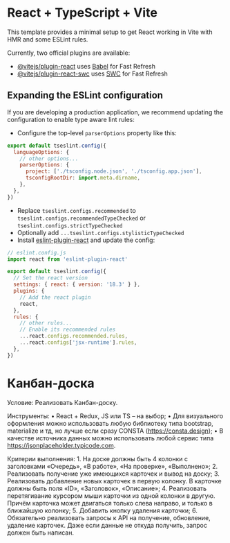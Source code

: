 # React + TypeScript + Vite

This template provides a minimal setup to get React working in Vite with HMR and some ESLint rules.

Currently, two official plugins are available:

- [@vitejs/plugin-react](https://github.com/vitejs/vite-plugin-react/blob/main/packages/plugin-react/README.md) uses [Babel](https://babeljs.io/) for Fast Refresh
- [@vitejs/plugin-react-swc](https://github.com/vitejs/vite-plugin-react-swc) uses [SWC](https://swc.rs/) for Fast Refresh

## Expanding the ESLint configuration

If you are developing a production application, we recommend updating the configuration to enable type aware lint rules:

- Configure the top-level `parserOptions` property like this:

```js
export default tseslint.config({
  languageOptions: {
    // other options...
    parserOptions: {
      project: ['./tsconfig.node.json', './tsconfig.app.json'],
      tsconfigRootDir: import.meta.dirname,
    },
  },
})
```

- Replace `tseslint.configs.recommended` to `tseslint.configs.recommendedTypeChecked` or `tseslint.configs.strictTypeChecked`
- Optionally add `...tseslint.configs.stylisticTypeChecked`
- Install [eslint-plugin-react](https://github.com/jsx-eslint/eslint-plugin-react) and update the config:

```js
// eslint.config.js
import react from 'eslint-plugin-react'

export default tseslint.config({
  // Set the react version
  settings: { react: { version: '18.3' } },
  plugins: {
    // Add the react plugin
    react,
  },
  rules: {
    // other rules...
    // Enable its recommended rules
    ...react.configs.recommended.rules,
    ...react.configs['jsx-runtime'].rules,
  },
})
```
# Канбан-доска

Условие: 
Реализовать Канбан-доску.

Инструменты:
    • React + Redux, JS или TS – на выбор;
    • Для визуального оформления можно использовать любую библиотеку типа bootstrap, materialize и тд, но лучше если сразу CONSTA (https://consta.design);
    • В качестве источника данных можно использовать любой сервис типа https://jsonplaceholder.typicode.com.

Критерии выполнения:
    1. На доске должны быть 4 колонки с заголовками «Очередь», «В работе», «На проверке», «Выполнено»;
    2. Реализовать получение уже имеющихся карточек и вывод на доску;
    3. Реализовать добавление новых карточек в первую колонку. В карточке должны быть поля «ID», «Заголовок», «Описание»;
    4. Реализовать перетягивание курсором мыши карточки из одной колонки в другую. Причём карточка может двигаться только слева направо, и только в ближайшую колонку;
    5. Добавить кнопку удаления карточки;
    6. Обязательно реализовать запросы к API на получение, обновление, удаление карточек. Даже если данные не откуда получить, запрос должен быть написан.
